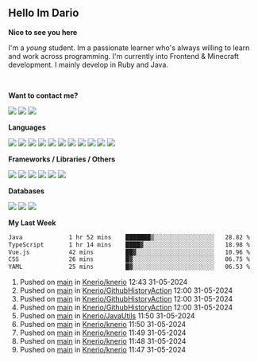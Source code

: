 <h2>Hello Im Dario</h2>

**Nice to see you here**

I'm a *young* student. Im a passionate learner who's always willing to learn and work across
programming. I'm currently into Frontend & Minecraft development. I mainly develop in Ruby and Java.

<br/>

**Want to contact me?**

<a href="https://github.com/knerio"><img src="https://img.shields.io/badge/-Github-blue?style=for-the-badge&logo=github&logoColor=white"/></a> <a href="https://discord.com/users/639416958923702292"><img src="https://img.shields.io/badge/-knerio-blue?style=for-the-badge&logo=discord&logoColor=white"/></a> <a href="https://twitch.tv/dopalos_"><img src="https://img.shields.io/badge/-twitch-blue?style=for-the-badge&logo=twitch&logoColor=white"/></a>

**Languages**

<img src="https://img.shields.io/badge/-HTML-blue?style=for-the-badge&logo=html5&logoColor=white"/> <img src="https://img.shields.io/badge/-CSS-blue?style=for-the-badge&logo=CSS3&logoColor=white"/> <img src="https://img.shields.io/badge/-Javascript-blue?style=for-the-badge&logo=javascript&logoColor=white"/> <img src="https://img.shields.io/badge/-Typescript-blue?style=for-the-badge&logo=TypeScript&logoColor=white"/> <img src="https://img.shields.io/badge/-Java-blue?style=for-the-badge&logo=java&logoColor=white"/> <img src="https://img.shields.io/badge/-Kotlin-blue?style=for-the-badge&logo=kotlin&logoColor=white"/> <img src="https://img.shields.io/badge/-SQL-blue?style=for-the-badge&logo=MYSQL&logoColor=white"/> <img src="https://img.shields.io/badge/-Markdown-blue?style=for-the-badge&logo=Markdown&logoColor=white"/> <img src="https://img.shields.io/badge/-JSON-blue?style=for-the-badge&logo=JSON&logoColor=white"/> <img src="https://img.shields.io/badge/-Git-blue?style=for-the-badge&logo=Git&logoColor=white"/> <img src="https://img.shields.io/badge/-Ruby-blue?style=for-the-badge&logo=Ruby&logoColor=white"/>
<br/>

 **Frameworks / Libraries / Others**

<img src="https://img.shields.io/badge/-Bootstrap-blue?style=for-the-badge&logo=Bootstrap&logoColor=white"/> <img src="https://img.shields.io/badge/-Node.JS-blue?style=for-the-badge&logo=node.js&logoColor=white"/> <img src="https://img.shields.io/badge/-React-blue?style=for-the-badge&logo=React&logoColor=white"/> <img src="https://img.shields.io/badge/-Express-blue?style=for-the-badge&logo=Express&logoColor=white"/> <img src="https://img.shields.io/badge/-Next.Js-blue?style=for-the-badge&logo=Next.Js&logoColor=white"/> <img src="https://img.shields.io/badge/-Ruby_On_Rails-blue?style=for-the-badge&logo=ruby-on-rails&logoColor=white"/>

**Databases**

<img src="https://img.shields.io/badge/-MongoDB-blue?style=for-the-badge&logo=mongodb&logoColor=white"/> <img src="https://img.shields.io/badge/-MariaDB-blue?style=for-the-badge&logo=MariaDB&logoColor=white"/>
<img src="https://img.shields.io/badge/-PostgreSQL-blue?style=for-the-badge&logo=PostgreSQl&logoColor=white"/>

**My Last Week**

<!--START_SECTION:waka-->

```txt
Java             1 hr 52 mins    ███████▒░░░░░░░░░░░░░░░░░   28.82 %
TypeScript       1 hr 14 mins    ████▓░░░░░░░░░░░░░░░░░░░░   18.98 %
Vue.js           42 mins         ██▓░░░░░░░░░░░░░░░░░░░░░░   10.96 %
CSS              26 mins         █▓░░░░░░░░░░░░░░░░░░░░░░░   06.75 %
YAML             25 mins         █▓░░░░░░░░░░░░░░░░░░░░░░░   06.53 %
```

<!--END_SECTION:waka-->

<!--START_SECTION:history_knerio-->
1. Pushed on [main](https://github.com/Knerio/knerio/tree/main) in [Knerio/knerio](https://api.github.com/repos/Knerio/knerio) 12:43 31-05-2024
2. Pushed on [main](https://github.com/Knerio/GithubHistoryAction/tree/main) in [Knerio/GithubHistoryAction](https://api.github.com/repos/Knerio/GithubHistoryAction) 12:00 31-05-2024
3. Pushed on [main](https://github.com/Knerio/GithubHistoryAction/tree/main) in [Knerio/GithubHistoryAction](https://api.github.com/repos/Knerio/GithubHistoryAction) 12:00 31-05-2024
4. Pushed on [main](https://github.com/Knerio/GithubHistoryAction/tree/main) in [Knerio/GithubHistoryAction](https://api.github.com/repos/Knerio/GithubHistoryAction) 12:00 31-05-2024
5. Pushed on [main](https://github.com/Knerio/JavaUtils/tree/main) in [Knerio/JavaUtils](https://api.github.com/repos/Knerio/JavaUtils) 11:50 31-05-2024
6. Pushed on [main](https://github.com/Knerio/knerio/tree/main) in [Knerio/knerio](https://api.github.com/repos/Knerio/knerio) 11:50 31-05-2024
7. Pushed on [main](https://github.com/Knerio/knerio/tree/main) in [Knerio/knerio](https://api.github.com/repos/Knerio/knerio) 11:49 31-05-2024
8. Pushed on [main](https://github.com/Knerio/knerio/tree/main) in [Knerio/knerio](https://api.github.com/repos/Knerio/knerio) 11:48 31-05-2024
9. Pushed on [main](https://github.com/Knerio/knerio/tree/main) in [Knerio/knerio](https://api.github.com/repos/Knerio/knerio) 11:47 31-05-2024
<!--END_SECTION:history_knerio-->
